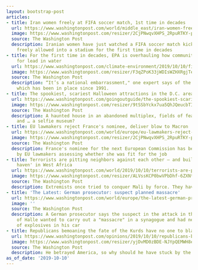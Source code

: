 ```yaml
---
layout: bootstrap-post
articles:
- title: Iran women freely at FIFA soccer match, 1st time in decades
  url: https://www.washingtonpost.com/world/middle_east/iran-women-freely-at-fifa-soccer-match-1st-time-in-decades/2019/10/10/60b53c50-eb63-11e9-a329-7378fbfa1b63_story.html
  image: https://www.washingtonpost.com/resizer/2CjPNwqvXHPS_2RpuRTKY-p3eVo=/1484x0/www.washingtonpost.com/pb/resources/img/twp-social-share.png
  source: The Washington Post
  description: Iranian women have just watched a FIFA soccer match kickoff after being
    freely allowed into a stadium for the first time in decades
- title: For the first time in decades, EPA is overhauling how communities must test
    for lead in water
  url: https://www.washingtonpost.com/climate-environment/2019/10/10/first-time-decades-epa-is-overhauling-how-communities-must-test-lead-water/
  image: https://www.washingtonpost.com/resizer/F3qZPoK33jWDIsWZHXRgjTe-TzE=/1440x0/smart/arc-anglerfish-washpost-prod-washpost.s3.amazonaws.com/public/7F7INQUO44I6TNXUAMZVMUBNZY.jpg
  source: The Washington Post
  description: “It’s a national embarrassment," one expert says of the current rule,
    which has been in place since 1991.
- title: The spookiest, scariest Halloween attractions in the D.C. area, ranked
  url: https://www.washingtonpost.com/goingoutguide/the-spookiest-scariest-halloween-attractions-in-the-dc-area-ranked/2019/10/09/4af4997e-e5f0-11e9-a6e8-8759c5c7f608_story.html
  image: https://www.washingtonpost.com/resizer/9tSSbYckx7ua5QhJQeucbTISmR4=/1440x0/smart/arc-anglerfish-washpost-prod-washpost.s3.amazonaws.com/public/I7EXB7HEMEI6TMFGHUBXEG4F54.jpg
  source: The Washington Post
  description: A haunted house in an abandoned multiplex, fields of fear and screams,
    and … a selfie museum?
- title: EU lawmakers reject France's nominee, deliver blow to Macron
  url: https://www.washingtonpost.com/world/europe/eu-lawmakers-reject-frances-nominee-deliver-blow-to-macron/2019/10/10/434d1d42-eb61-11e9-a329-7378fbfa1b63_story.html
  image: https://www.washingtonpost.com/resizer/2CjPNwqvXHPS_2RpuRTKY-p3eVo=/1484x0/www.washingtonpost.com/pb/resources/img/twp-social-share.png
  source: The Washington Post
  description: France's nominee for the next European Commission has been rejected
    by EU lawmakers assessing whether she was fit for the job
- title: Terrorists are pitting neighbors against each other — and building a 'safe
    haven' in West Africa
  url: https://www.washingtonpost.com/world/2019/10/10/terrorists-are-pitting-neighbors-against-each-other-building-safe-haven-west-africa/
  image: https://www.washingtonpost.com/resizer/ALVssKCP0bwVPbDhf-6ZXNtISSU=/1484x0/arc-anglerfish-washpost-prod-washpost.s3.amazonaws.com/public/WIO2TYG64UI6TPT7JTEFAF6DN4.jpg
  source: The Washington Post
  description: Extremists once tried to conquer Mali by force. They have a new strategy.
- title: 'The Latest: German prosecutor: suspect planned massacre'
  url: https://www.washingtonpost.com/world/europe/the-latest-german-prosecutor-suspect-planned-massacre/2019/10/10/33c9438a-eb5e-11e9-a329-7378fbfa1b63_story.html
  image: ''
  source: The Washington Post
  description: A German prosecutor says the suspect in the attack in the German city
    of Halle wanted to carry out a "massacre" in a synagogue and had nearly nine pounds
    of explosives in his car
- title: Republicans bemoaning the fate of the Kurds have no one to blame but themselves
  url: https://www.washingtonpost.com/opinions/2019/10/10/republicans-bemoaning-fate-kurds-have-no-one-blame-themselves/
  image: https://www.washingtonpost.com/resizer/yjDvMD0zBDE-NJYpQEMWH8e37Sg=/1484x0/arc-anglerfish-washpost-prod-washpost.s3.amazonaws.com/public/KUWTPOXACUI6TPT7JTEFAF6DN4.jpg
  source: The Washington Post
  description: He betrayed America, so why should he have stuck by the Kurds?
as_of_date: '2019-10-10'
---
```


